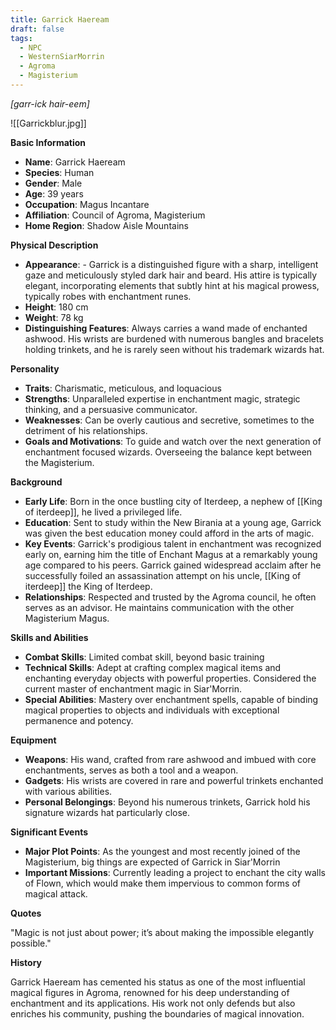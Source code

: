 ```yaml
---
title: Garrick Haeream
draft: false
tags:
  - NPC
  - WesternSiarMorrin
  - Agroma
  - Magisterium
---
```

*[garr-ick hair-eem]*

![[Garrickblur.jpg]]

**Basic Information**

- **Name**: Garrick Haeream
- **Species**: Human
- **Gender**: Male
- **Age**: 39 years
- **Occupation**: Magus Incantare
- **Affiliation**: Council of Agroma, Magisterium 
- **Home Region**: Shadow Aisle Mountains

**Physical Description**

- **Appearance**: - Garrick is a distinguished figure with a sharp, intelligent gaze and meticulously styled dark hair and beard. His attire is typically elegant, incorporating elements that subtly hint at his magical prowess, typically robes with enchantment runes.
- **Height**: 180 cm
- **Weight**: 78 kg
- **Distinguishing Features**: Always carries a wand made of enchanted ashwood. His wrists are burdened with numerous bangles and bracelets holding trinkets, and he is rarely seen without his trademark wizards hat. 

**Personality**

- **Traits**: Charismatic, meticulous, and loquacious
- **Strengths**: Unparalleled expertise in enchantment magic, strategic thinking, and a persuasive communicator.
- **Weaknesses**: Can be overly cautious and secretive, sometimes to the detriment of his relationships.
- **Goals and Motivations**: To guide and watch over the next generation of enchantment focused wizards. Overseeing the balance kept between the Magisterium.

**Background**

- **Early Life**: Born in the once bustling city of Iterdeep, a nephew of [[King of iterdeep]], he lived a privileged life. 
- **Education**: Sent to study within the New Birania at a young age, Garrick was given the best education money could afford in the arts of magic. 
- **Key Events**: Garrick's prodigious talent in enchantment was recognized early on, earning him the title of Enchant Magus at a remarkably young age compared to his peers. Garrick gained widespread acclaim after he successfully foiled an assassination attempt on his uncle, [[King of iterdeep]] the King of Iterdeep.
- **Relationships**: Respected and trusted by the Agroma council, he often serves as an advisor. He maintains communication with the other Magisterium Magus.

**Skills and Abilities**

- **Combat Skills**: Limited combat skill, beyond basic training
- **Technical Skills**: Adept at crafting complex magical items and enchanting everyday objects with powerful properties. Considered the current master of enchantment magic in Siar'Morrin. 
- **Special Abilities**: Mastery over enchantment spells, capable of binding magical properties to objects and individuals with exceptional permanence and potency.

**Equipment**

- **Weapons**: His wand, crafted from rare ashwood and imbued with core enchantments, serves as both a tool and a weapon.
- **Gadgets**: His wrists are covered in rare and powerful trinkets enchanted with various abilities. 
- **Personal Belongings**: Beyond his numerous trinkets, Garrick hold his signature  wizards hat particularly close.

**Significant Events**

- **Major Plot Points**: As the youngest and most recently joined of the Magisterium, big things are expected of Garrick in Siar'Morrin
- **Important Missions**: Currently leading a project to enchant the city walls of Flown, which would make them impervious to common forms of magical attack.

**Quotes**

"Magic is not just about power; it’s about making the impossible elegantly possible."

**History**

Garrick Haeream has cemented his status as one of the most influential magical figures in Agroma, renowned for his deep understanding of enchantment and its applications. His work not only defends but also enriches his community, pushing the boundaries of magical innovation.